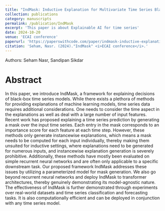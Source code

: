 ```yaml
---
title: "IndMask: Inductive Explanation for Multivariate Time Series Black-box Models"
collection: publications
category: manuscripts
permalink: /publication/IndMask
excerpt: 'This paper is about Explainable AI for time series'
date: 2024-10-20
venue: 'ECAI conference'
paperurl: 'https://paperswithcode.com/paper/indmask-inductive-explanation-for'
citation: 'Seham, Nasr. (2024)."IndMask" <i>ECAI conference</i>.'
---
```

Authors: Seham Nasr, Sandipan Sikdar

# Abstract
In this paper, we introduce IndMask, a framework for explaining decisions of black-box time series models. While there exists a plethora of methods for providing explanations of machine learning models, time series data requires additional considerations. One needs to consider the time aspect in the explanations as well as deal with a large number of input features. Recent work has proposed explaining a time series prediction by generating a mask over the input time series. Each entry in the mask corresponds to an importance score for each feature at each time step. However, these methods only generate instancewise explanations, which means a mask needs to be computed for each input individually, thereby making them unsuited for inductive settings, where explanations need to be generated for numerous inputs, and instancewise explanation generation is severely prohibitive. Additionally, these methods have mostly been evaluated on simple recurrent neural networks and are often only applicable to a specific downstream task. Our proposed framework IndMask addresses these issues by utilizing a parameterized model for mask generation. We also go beyond recurrent neural networks and deploy IndMask to transformer architectures, thereby genuinely demonstrating its model-agnostic nature. The effectiveness of IndMask is further demonstrated through experiments over real-world datasets and time series classification and forecasting tasks. It is also computationally efficient and can be deployed in conjunction with any time series model.
